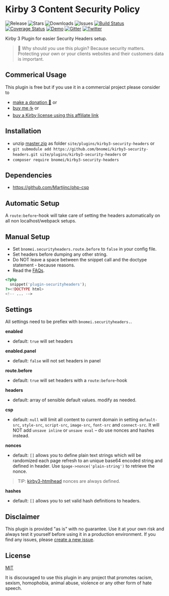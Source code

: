 # Kirby 3 Content Security Policy

![Release](https://flat.badgen.net/packagist/v/bnomei/kirby3-security-headers?color=ae81ff)
![Stars](https://flat.badgen.net/packagist/ghs/bnomei/kirby3-security-headers?color=272822)
![Downloads](https://flat.badgen.net/packagist/dt/bnomei/kirby3-security-headers?color=272822)
![Issues](https://flat.badgen.net/packagist/ghi/bnomei/kirby3-security-headers?color=e6db74)
[![Build Status](https://flat.badgen.net/travis/bnomei/kirby3-security-headers)](https://travis-ci.com/bnomei/kirby3-security-headers)
[![Coverage Status](https://flat.badgen.net/coveralls/c/github/bnomei/kirby3-security-headers)](https://coveralls.io/github/bnomei/kirby3-security-headers) 
[![Demo](https://flat.badgen.net/badge/website/examples?color=f92672)](https://kirby3-plugins.bnomei.com/autoid) 
[![Gitter](https://flat.badgen.net/badge/gitter/chat?color=982ab3)](https://gitter.im/bnomei-kirby-3-plugins/community) 
[![Twitter](https://flat.badgen.net/badge/twitter/bnomei?color=66d9ef)](https://twitter.com/bnomei)



Kirby 3 Plugin for easier Security Headers setup.

> 🔐 Why should you use this plugin? Because security matters. Protecting your own or your clients websites and their customers data is important.

## Commerical Usage

This plugin is free but if you use it in a commercial project please consider to 
- [make a donation 🍻](https://www.paypal.me/bnomei/2.5) or
- [buy me ☕](https://buymeacoff.ee/bnomei) or
- [buy a Kirby license using this affiliate link](https://a.paddle.com/v2/click/1129/35731?link=1170)

## Installation

- unzip [master.zip](https://github.com/bnomei/kirby3-security-headers/archive/master.zip) as folder `site/plugins/kirby3-security-headers` or
- `git submodule add https://github.com/bnomei/kirby3-security-headers.git site/plugins/kirby3-security-headers` or
- `composer require bnomei/kirby3-security-headers`

## Dependencies

- https://github.com/Martijnc/php-csp

## Automatic Setup

A `route:before`-hook will take care of setting the headers automatically on all non localhost/webpack setups.

## Manual Setup

- Set `bnomei.securityheaders.route.before` to `false` in your config file.
- Set headers before dumping any other string.
- Do NOT leave a space between the snippet call and the doctype statement - because reasons.
- Read the [FAQs](https://github.com/bnomei/kirby3-security-headers/issues?q=is%3Aissue+is%3Aopen+label%3AFAQ).

```php
<?php
  snippet('plugin-securityheaders');
?><!DOCTYPE html>
<!-- ... -->
```

## Settings

All settings need to be prefiex with `bnomei.securityheaders.`.

**enabled**
- default: `true` will set headers

**enabled.panel**
- default: `false` will not set headers in panel

**route.before**
- default: `true` will set headers with a `route:before`-hook

**headers**
- default: array of sensible default values. modify as needed.

**csp**
- default: `null` will limit all content to current domain in setting `default-src`, `style-src`, `script-src`, `image-src`, `font-src` and `connect-src`. It will NOT add `unsave inline` or `unsave eval` – do use nonces and hashes instead.

**nonces**
- default: `[]` allows you to define plain text strings which will be randomized each page refresh to an unique base64 encoded string and defined in header. Use `$page->nonce('plain-string')` to retrieve the nonce.

> TIP: [kirby3-htmlhead](https://github.com/bnomei/kirby3-htmlhead) nonces are always defined.

**hashes**
- default: `[]` allows you to set valid hash definitions to headers.

## Disclaimer

This plugin is provided "as is" with no guarantee. Use it at your own risk and always test it yourself before using it in a production environment. If you find any issues, please [create a new issue](https://github.com/bnomei/kirby3-security-headers/issues/new).

## License

[MIT](https://opensource.org/licenses/MIT)

It is discouraged to use this plugin in any project that promotes racism, sexism, homophobia, animal abuse, violence or any other form of hate speech.

